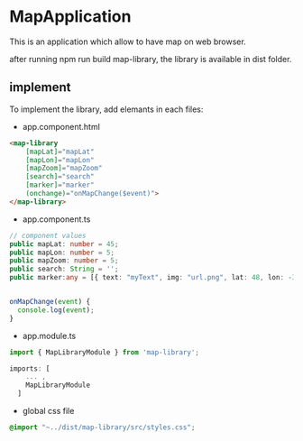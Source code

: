 # MapApplication

This is an application which allow to have map on web browser.

after running npm run build map-library, the library is available in dist folder.

## implement

To implement the library, add elemants in each files:

* app.component.html

``` html
<map-library 
    [mapLat]="mapLat" 
    [mapLon]="mapLon" 
    [mapZoom]="mapZoom" 
    [search]="search" 
    [marker]="marker"
    (onchange)="onMapChange($event)">
</map-library>
```

* app.component.ts

``` ts
// component values
public mapLat: number = 45;
public mapLon: number = 5;
public mapZoom: number = 5;
public search: String = '';
public marker:any = [{ text: "myText", img: "url.png", lat: 48, lon: -3 }];


onMapChange(event) {
  console.log(event);
}
```

* app.module.ts

``` ts
import { MapLibraryModule } from 'map-library';

imports: [
    ... ,
    MapLibraryModule
  ]
```

* global css file

``` css
@import "~../dist/map-library/src/styles.css";
```